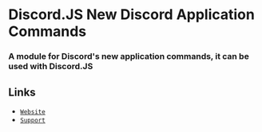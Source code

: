 # Discord.JS New Discord Application Commands

### A module for Discord's new application commands, it can be used with Discord.JS


## Links

-   [`Website`](https://djs-application-commands.js.org)
-   [`Support`](https://discord.gg/abShf5ta3c)